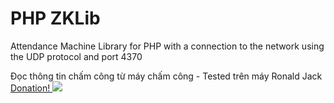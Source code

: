 # PHP ZKLib #

Attendance Machine Library for PHP with a connection to the network using the UDP protocol and port 4370

Đọc thông tin chấm công từ máy chấm công - Tested trên máy Ronald Jack 
[Donation! ![](http://i.imgur.com/2tqfhMO.png?1)](https://www.paypal.com/cgi-bin/webscr?cmd=_s-xclick&hosted_button_id=9TGMQHZ4STLQL)
